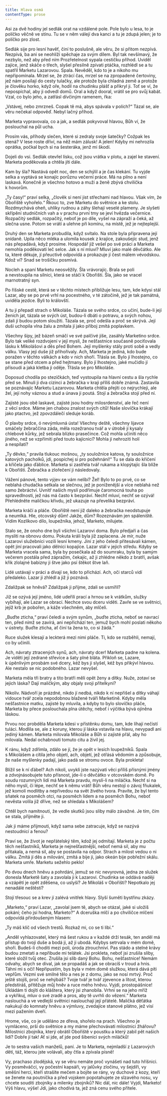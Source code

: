 ```yaml
---
title: Hlava osmá
contentType: prose
---
```


<section>

Asi za dvě hodiny jel sedlák orat na vzdálené pole. Pole bylo u lesa, to je políčko věčně ve stínu. Tu se v něm válejí dva kanci a tu je zdupá jelen; je to políčko pro zlost.

Sedlák sije pro lesní havěť, činí to poslušně, ale věru, že si přitom nezpívá. Nezpívá, ba ani se neohlíží spěchaje za svým dílem. Byl tak nevšímavý, že nezbylo, než aby před ním Prozřetelnost sypala cestičku příhod. Uviděl zajíce, jenž skáče o třech, slyšel přesilně zpívati ptáčka, rozhlédl se a tu spatřil Marketu Lazarovou. Spala. Nevěděl, kdo to je a nikoho mu nepřipomínala. Mrzel se, že ztrácí čas, mrzel se na zpropadené čertoviny, jež nám posílají do cesty tulačky, ale protože byla chladná země a protože je člověku horko, když oře, hodil na chudinku plášť a přikryl ji. Toť se ví, že nepospíchal, aby ji odvedl domů. Oral a když dooral, vrátil se pro svůj kabát. Vzal, co bylo jeho, a zatřásl dívčiným ramenem, řka:

„Vstávej, nebo zmrzneš. Copak tě má, abys spávala v polích?“ Tázal se, ale věru nečekal odpověď. Nebyl lačný příhod.

Marketa vypravovala, co a jak, a sedlák pokyvoval hlavou, Bůh ví, že poslouchal na půl ucha.

Prosím vás, příhody slečen, které si zedraly svoje šatečky? Cožpak les stená? V lese roste dříví, na něž mám zálusk! A jelen! Kdyby mi nehrozila oprátka, počkal bych si na šesteráka, jenž mi škodí.

Dojeli do vsi. Sedlák otevřel lísku, což jsou vrátka v plotu, a zajel ke stavení. Marketa poděkovala a chtěla jíti dále.

Kam by šla? Nastává opět noc, den se schýlil a je čas klekání. Tu vyjde selka a vyptává se konajíc porůznu večerní práce. Má na pilno a není laskavá. Konečně je všechno hotovo a muži a ženě zbývá chvilička k hovorům.

„Ty časy!“ praví selka, „člověk si není jist střechami nad hlavou. Však vím, že Obořiště vyhořelo.“ Řkouc to, zve Marketu do světnice a ke stolu. Rozdmychává oheň, uhlíky rudnou a záhy šlehají veselé plameny. Je slyšeti skřípění studničních vah a v prachu první tmy se jeví hvězda večernice. Rozpačitý sedlák, rozpačitý, neboť je po díle, vyšel na zápraží a čeká, až slečna usne. Potom se vrátí a ulehne při komínu, na místě, jež je nejteplejší.

Druhý den se Marketa probudila, když svítalo. Na stole byla připravena její snídaně. Upila něco mléka a ulomila kousek z krajíce, zakoušejíc stud, jenž nás přepadává, když prosíme. Hospodář již vešel po své práci a Marketa nemohla poděkovati leč selce. Jak s ní mluví? Mluví jako malé děvčátko. Ale ta, které děkuje, jí přeuctivě odpovídá a prokazuje jí čest málem vévodskou. Kdož ví? Snad se trošíčku posmívá.

Nocleh a spaní Marketu neosvěžily. Šla vrávorajíc. Brala se poli a nevstoupila na silnici, která se stáčí k Obořišti. Šla, jako se vracel marnotratný syn.

Po říšské cestě, která se v těchto místech přibližuje lesu, tam, kde kdysi stál Lazar, aby se po prvé vrhl na pocestného, v té zátočině, jež je tak památná, uviděla jezdce. Byli to královští.

A tu ji přepadl strach o Mikoláše. Tázala se svého srdce, co učiní, bude-li její ženich jat, tázala se svých úst, budou-li dbáti o potravu, a svých nohou, zdali jí budou potom sloužiti. Tázala se, proč odešla a proč se skrývá. Její duši uchopila vlna žalu a zmítala jí jako příboj zmítá poplavkem.

Všechny šípy, jež bázeň smáčí ve své palčivé jíše, zasáhly Mar­ketino srdce. Bylo tak veliké rozdvojení v její mysli, že nešťastnice současně pociťovala lásku k Mikolášovi a děs před Bohem. Její myšlenky stály proti sobě a vedly válku. Vlasy její duše již přihořívaly. Ach, Marketa je jediná, kdo bude poražen v těchto válkách a kdo v nich shoří. Třásla se. Bylo jí lhostejno, co se stane před otcem a před hejtmany. Bylo jí lhostejno, jaké mučidlo jí přísoudí a jaká kletba ji oděje. Třásla se pro Mikoláše.

Doposud chodila po stezičkách, teď vystoupila na hlavní cestu a šla rychle před se. Minuli ji dva cizinci a žebračka v kraji příliš dobře známá. Zastavila se poznávajíc Marketu Lazarovou. Marketa chtěla přejíti co nejrychleji, ale žel, její nohy váznou a stud a únava ji poutá. Stojí a žebračka stojí před ní.

Zajisté jsou obě laskavé, zajisté jsou hodny milosrdenství, ale řeč není z věcí srdce. Máme jen chabou znalost svých citů! Naše slovíčka krákají jako ptactvo, jež zpovzdálečí sleduje koráb.

Ó plavby srdce, ó nevýmluvná ústa! Všechny deště, všechny lijavce smáčely žebraččina záda, měla rozežranou tvář a v útrobě jí kysaly chlebové kůrky, jež sebrala blízko prasečince. Což mohla učiniti něco jiného, než se vzpřímiti před touto kajícnicí? Mohla jí nehroziti holí a nespílati?

„Ty děvko,“ pravila tlukouc mošnou, „ty souložnice katova, ty souložnice katových pacholků, jdi, pospíchej si pro požehnání!“ Tu se dala do křičení a křičela jako ďáblice. Marketa si zastřela tvář rukama a klopýtajíc šla blíže k Obořišti. Žebračka a zlořečení ji následovaly.

Vážení pánové, tento výjev se vám nelíbí? Žel! Bylo to po prvé, co se neblahá chudačka setkala se slečnou, jež je poníženější a více neblahá než samo žebráctví. Uvnitř našich myslí podřimuje čaromocná touha po spravedlnosti, jež nás má často k bezpráví. Nechť mluví, nechť se ozývá! Přehlédněte maličkou křivdu, jež ukazuje na převeliká bezpráví.

Marketa kráčí a pláče. Obořiště není již daleko a žebračka neodstupuje a neumlká. Hle, otcovský dům! Jakže, dům? Rozeznávám jen spáleniště. Vidím Kozlíkovo dílo, loupežníka, jehož, Marketo, milujete.

Stalo se, že onoho dne byli všichni Lazarovi doma. Bylo předjaří a čas mysliti na obnovu domu. Pokuta králi byla již zaplacena. Je mír, nuže Lazarovi služebníci vozili lesní kmeny. Jiní z jeho čeledi přitesávali kámen, opět jiní pracovali jako dělníci kopajíce. Lazar stál v jejich středu. Kdyby se Marketa vracela sama, byla by posečkala až do soumraku, byla by samým večerem postála před zápražím, čekajíc, až ji zhlédne někdo z bratří, avšak křik zlolajné babizny ji štve jako psí štěkot štve laň.

Lidé ustávají v práci a dívají se, kdo to přichází. Ach, oči starců vidí předaleko. Lazar ji zhlédl a již ji poznává.

Zdaližpak se hněvá? Zdaližpak ji přijme, zdali se usmířil?

Již se ozývá její jméno, lidé udeřili prací a hrnou se k vrátkům, služky vybíhají, ale Lazar se obrací. Nechce svou dceru viděti. Zavře se ve světnici, jejíž krb je pobořen, a káže všechněm, aby mlčeli.

„Buďte zticha,“ praví čeledi a svým synům, „buďte zticha, neboť se navrací ten, před nímž se zavírá, ani nepřichází ten, jemuž bych mohl poslati někoho v ústrety. Buďte zticha, ať činí ta žena to, co si žádá.“

Ruce služek klesají a leckterá mezi nimi pláče. Ti, kdo se rozběhli, nemají, co by učinili.

Ach, návraty ztracených synů, ach, návraty dcer! Marketa padne na kolena. Je viděti její zedrané střevíce a šaty plné bláta. Přikloň se, Lazare, k úpěnlivým prosbám své dcery, kéž bys ji slyšel, kéž bys přikývl hlavou. Ale nestalo se nic podobného. Lazar nevyšel.

Marketa měla tři bratry a tito bratři měli opět ženy a dítky. Nuže, zotaví se jejich láska? Dají maličkým, aby objaly svoji přítelkyni?

Nikoliv. Nádvoří je prázdné, nikdo jí nedbá, nikdo k ní nepřišel a dítky váhají vidouce tvář zcela nepodobnou blažené tváři Marketině. Kdyby měla nešťastnice matku, zajisté by mluvila, a kdyby to bylo slovíčko pláče, Marketa by přece poslouchala plna útěchy, neboť i výčitka bývá ojíněna láskou.

Prvou noc probděla Marketa kdesi v přístěnku domu, tam, kde líhají nečistí tuláci. Modlila se, ale z koruny, kterou jí láska vstavila na hlavu, nevypadl ani jediný kámen. Marketa milovala Mikoláše a Bůh si zajisté přál, aby ho milovala. Nedal ochabnouti tomuto citu a živil jej.

K ránu, když zdřímla, zdálo se jí, že je opět v lesích loupežníků. Spala s Mikolášem a cítila jeho objetí, ach, objetí, jež otřásá vědomím a způsobuje, že naše myšlenky padají, jako padá se stromu ovoce. Byla prokleta!

Blížil se k ní ďábel? Ach nikoli, uvykli jste nazývati věci příliš přísnými jmény a zdvojnásobujete tuto přísnost, jde-li o děvčátko v otcovském domě. Po soudu rozumných lidí má Marketa pravdu, myslí-li na miláčka. Nechť si na něho myslí, či lépe, nechť se k němu vrátí! Bůh věru nestojí o závoj fňukalek, jež komolí modlitby a nepřivedou na svět živého tvora. Pravíte, že byl tento sňatek na posměch otci, na posměch lidem a na posměch Bohu, neboť nevěsta volila již dříve, než se shledala s Mikolášem?

Chtěl bych namítnouti, že vedle skutků jsou sliby málo závažné. Je tím, čím se stala, přijměte ji.

Jak ji máme přijmouti, když sama sebe zatracuje, když se nazývá nestoudnicí a fenou?

Praví se, že život je nepřátelský těm, kdož jej odmítají. Marketa je z počtu těch nešťastníků, Marketa je nejnešťastnější, neboť nemá sil, aby mu přitakala, a nemá sil, aby se postavila na odpor. Strach a milost vedou o ni válku. Zmítá jí děs a milování, zmítá a bije ji, jako okeán bije pobřežní skálu. Marketa umře. Marketu sežehlo peklo!

Po dvou dnech hněvu a pohrdání, jemuž se nic nevyrovná, jedna ze služek donesla Marketě šaty a zavolala ji k Lazarovi. Chudinka se oddává naději a vzápětí je opět zděšena, co uslyší? Je Mikoláš v Obořišti? Nepotkalo jej nenadálé neštěstí?

Stojí třesouc se a krev jí zalévá vnitřek hlavy. Slyší šuměti bystřinu zkázy.

„Marketo,“ praví Lazar, „zavolal jsem tě, abych se otázal, jaké si uložíš pokání; čeho jsi hodna, Marketo?“ A dceruška mlčí a po chviličce mlčení odpovídá přirdoušeným hlasem:

„Ty máš klíč od všech trestů. Rozkaž mi, co se ti líbí.“

„Anděl vyhlazovatel, který má šest rukou a v každé drží tesák, ten anděl má přístup do tvojí duše a bodá ji, až ji ubodá. Kdybys setrvala v mém domě, shoří. Budeš-li choditi mezi poli, úroda ztrouchniví. Pas stádo a stelné krávy budou zmetati a nepřibude mi telátek. Jsi prokleta, neboť jsi zrušila sliby, které složil tvůj otec. Zrušila jsi slib daný Bohu. Bohu, nešťastnice! Nemám odvahy, abych se díval, jak se propadáš a jak se obracíš v troud a hnis. Táhni mi s očí! Nepřipustím, bys byla v mém domě služkou, která dává píti vepřům. Vezmi své smilné tělo a nes je z domu, jako se nosí mrtvý. Proč ještě stojíš, proč se nehýbáš? Tvoje tvář je tvář zjevence a lítost, kterou předstíráš, přitěžuje můj hněv a ruce mého hněvu. Vyjdi, prostopášnice! Ukládám ti dojíti do kláštera, který jsi zhanobila. Vrhni se na jeho mříž a vykřikuj, mluv o své zradě a pros, aby tě uvrhli do vězení.“ Marketa naslouchá a ve vedlejší světnici naslouchají její přátelé. Maličká děťátka nakukují do komnaty hněvu a výmluvy, zvedajíce stanové plátno, jež visí mezi pažením dveří.

Hrome, vše, co je uděláno ze dřeva, shořelo na prach. Všechno je vymláceno, prší do světnice a my máme přechovávati milostnici žhářovu? Milostnici zbojníka, který obrátil Obořiště v poustku a který zabil pět našich lidí? Dobře jí tak! Ať si jde, ať jde pod šibenici svých miláčků!

Je to sestra vašich manželů, paní. Je to Marketa, nejmladší z Lazarových dětí, táž, kterou jste volávali, aby čtla a zpívala písně!

Vy, prachaso zlodějská, vy se věru nemáte proč vynášeti nad tuto hříšnici. Vy posměváčci, vy počestní kapsáři, vy jalůvky zločinu, vy šejdíři, vy směšní herci, kteří strašíte mečem a bojíte se rány, vy duchové z kozy, kteří se ženete na poutníčka a před vojskem popotahujete ze slzavého nosu, vy chcete souditi zbojníky a milenky zbojníků? Nic dál, nic dále! Vyjdi, Marketo! Výš hlavu, výše! Jdi, jako chodívá ta, jež zná cenu svého přítele.

</section>
